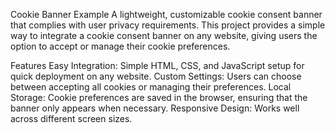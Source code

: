 Cookie Banner Example
A lightweight, customizable cookie consent banner that complies with user privacy requirements. This project provides a simple way to integrate a cookie consent banner on any website, giving users the option to accept or manage their cookie preferences.

Features
Easy Integration: Simple HTML, CSS, and JavaScript setup for quick deployment on any website.
Custom Settings: Users can choose between accepting all cookies or managing their preferences.
Local Storage: Cookie preferences are saved in the browser, ensuring that the banner only appears when necessary.
Responsive Design: Works well across different screen sizes.

